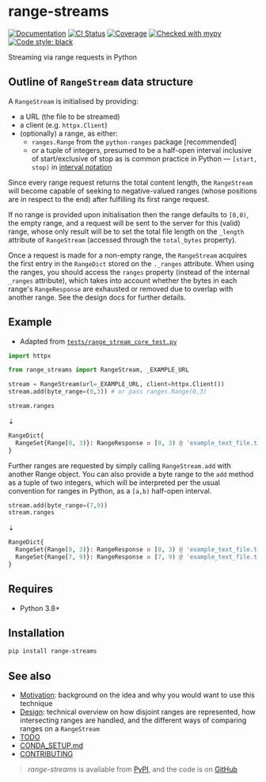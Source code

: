 # range-streams

[![Documentation](https://readthedocs.org/projects/range-streams/badge/?version=latest)](https://range-streams.readthedocs.io/en/latest/)
[![CI Status](https://github.com/lmmx/range-streams/actions/workflows/master.yml/badge.svg)](https://github.com/lmmx/range-streams/actions/workflows/master.yml)
[![Coverage](https://codecov.io/gh/lmmx/range-streams/branch/master/graph/badge.svg)](https://codecov.io/github/lmmx/range-streams)
[![Checked with mypy](http://www.mypy-lang.org/static/mypy_badge.svg)](http://mypy-lang.org)
[![Code style: black](https://img.shields.io/badge/code%20style-black-000000.svg)](https://github.com/psf/black)

Streaming via range requests in Python

## Outline of `RangeStream` data structure

A `RangeStream` is initialised by providing:

- a URL (the file to be streamed)
- a client (e.g. `httpx.Client`)
- (optionally) a range, as either:
  - `ranges.Range` from the `python-ranges` package [recommended]
  - or a tuple of integers, presumed to be a half-open interval
    inclusive of start/exclusive of stop as is common practice
    in Python — `[start, stop)` in
    [interval notation](https://en.wikipedia.org/wiki/Interval_(mathematics)#Notations_for_intervals)

Since every range request returns the total content length, the `RangeStream` will
become capable of seeking to negative-valued ranges (whose positions are in respect to the end)
after fulfilling its first range request.

If no range is provided upon initialisation then the range defaults to `[0,0)`, the empty range,
and a request will be sent to the server for this (valid) range, whose only result will be
to set the total file length on the `_length` attribute of `RangeStream` (accessed through the
`total_bytes` property).

Once a request is made for a non-empty range, the `RangeStream` acquires the first entry in the
`RangeDict` stored on the `._ranges` attribute. When using the ranges, you should access
the `ranges` property (instead of the internal `_ranges` attribute), which takes into account
whether the bytes in each range's `RangeResponse` are exhausted or removed due to overlap with
another range. See the design docs for further details.

## Example

- Adapted from
  [`tests/range_stream_core_test.py`](https://github.com/lmmx/range-streams/blob/master/tests/range_stream_core_test.py)

```py
import httpx

from range_streams import RangeStream, _EXAMPLE_URL

stream = RangeStream(url=_EXAMPLE_URL, client=httpx.Client())
stream.add(byte_range=(0,3)) # or pass ranges.Range(0,3)

stream.ranges
```
⇣
```py
RangeDict{
  RangeSet{Range[0, 3)}: RangeResponse ⠶ [0, 3) @ 'example_text_file.txt' from github.com
}
```

Further ranges are requested by simply calling `RangeStream.add` with another Range
object. You can also provide a byte range to the `add` method as a tuple
of two integers, which will be interpreted per the usual convention for ranges in Python,
as a `[a,b)` half-open interval.

```py
stream.add(byte_range=(7,9))
stream.ranges
```
⇣
```py
RangeDict{
  RangeSet{Range[0, 3)}: RangeResponse ⠶ [0, 3) @ 'example_text_file.txt' from github.com,
  RangeSet{Range[7, 9)}: RangeResponse ⠶ [7, 9) @ 'example_text_file.txt' from github.com
}
```

## Requires

- Python 3.8+

## Installation

```sh
pip install range-streams
```

## See also

- [Motivation](https://github.com/lmmx/range-streams/blob/master/docs/motivation.md):
  background on the idea and why you would want to use this technique
- [Design](https://github.com/lmmx/range-streams/blob/master/docs/design.md):
  technical overview on how disjoint ranges are represented, how intersecting
  ranges are handled, and the different ways of comparing ranges on a `RangeStream`
- [TODO](https://github.com/lmmx/range-streams/blob/master/docs/todo.md)
- [CONDA\_SETUP.md](https://github.com/lmmx/range-streams/blob/master/docs/CONDA_SETUP.md)
- [CONTRIBUTING](https://github.com/lmmx/range-streams/blob/master/.github/contributing.md)

> _range-streams_ is available from [PyPI](https://pypi.org/project/range-streams), and
> the code is on [GitHub](https://github.com/lmmx/range-streams)
